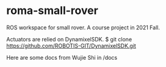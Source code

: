 # roma-small-rover
ROS workspace for small rover. A course project in 2021 Fall.

Actuators are relied on DynamixelSDK. 
$ git clone https://github.com/ROBOTIS-GIT/DynamixelSDK.git

Here are some docs from Wujie Shi in /docs
